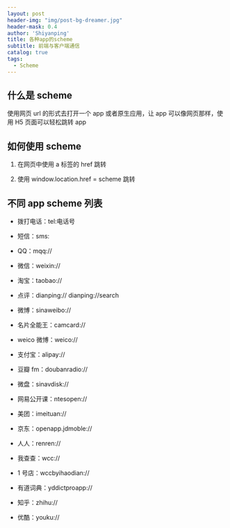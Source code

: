 ```yaml
---
layout: post
header-img: "img/post-bg-dreamer.jpg"
header-mask: 0.4
author: 'Shiyanping'
title: 各种app的scheme
subtitle: 前端与客户端通信
catalog: true
tags: 
  - Scheme
---
```


## 什么是 scheme

使用网页 url 的形式去打开一个 app 或者原生应用，让 app 可以像网页那样，使用 H5 页面可以轻松跳转 app

## 如何使用 scheme

1. 在网页中使用 a 标签的 href 跳转

2. 使用 window.location.href = scheme 跳转

## 不同 app scheme 列表

- 拨打电话：tel:电话号

<!-- more -->

- 短信：sms:

- QQ：mqq://

- 微信：weixin://

- 淘宝：taobao://

- 点评：dianping:// dianping://search

- 微博：sinaweibo://

- 名片全能王：camcard://

- weico 微博：weico://

- 支付宝：alipay://

- 豆瓣 fm：doubanradio://

- 微盘：sinavdisk://

- 网易公开课：ntesopen://

- 美团：imeituan://

- 京东：openapp.jdmoble://

- 人人：renren://

- 我查查：wcc://

- 1 号店：wccbyihaodian://

- 有道词典：yddictproapp://

- 知乎：zhihu://

- 优酷：youku://
